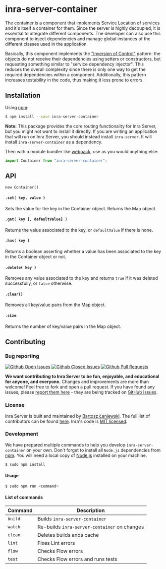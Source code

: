 # inra-server-container

The container is a component that implements Service Location of services and it's itself a container for them. Since the server is highly decoupled, it is essential to integrate different components. The developer can also use this component to inject dependencies and manage global instances of the different classes used in the application.

Basically, this component implements the ["Inversion of Control"](https://en.wikipedia.org/wiki/Inversion_of_control) pattern: the objects do not receive their dependencies using setters or constructors, but requesting something similar to "service dependency injector". This reduces the overall complexity since there is only one way to get the required dependencies within a component. Additionally, this pattern increases testability in the code, thus making it less prone to errors.

## Installation

Using [npm](https://www.npmjs.com/):

```bash
$ npm install --save inra-server-container
```

**Note:** This package provides the core routing functionality for Inra Server, but you might not want to install it directly. If you are writing an application that will run on Inra Server, you should instead install `inra-server`. It will install `inra-server-container` as a dependency.

Then with a module bundler like [webpack](https://webpack.github.io/), use as you would anything else:

```js
import Container from "inra-server-container";
```

## API

`new Container()`

#### `.set( key, value )`

Sets the value for the key in the Container object. Returns the Map object.

#### `.get( key [, defaultValue] )`

Returns the value associated to the key, or `defaultValue` if there is none.

#### `.has( key )`

Returns a boolean asserting whether a value has been associated to the key in the Container object or not.

#### `.delete( key )`

Removes any value associated to the key and returns `true` if it was deleted successfully, or `false` otherwise.

#### `.clear()`

Removes all key/value pairs from the Map object.

#### `.size`

Returns the number of key/value pairs in the Map object.

## Contributing

### Bug reporting

[![Github Open Issues](https://img.shields.io/github/issues-raw/ProjectInra/inra-server.svg)](https://github.com/ProjectInra/inra-server/issues)
[![Github Closed Issues](https://img.shields.io/github/issues-closed-raw/ProjectInra/inra-server.svg)](https://github.com/ProjectInra/inra-server/issues?q=is%3Aissue+is%3Aclosed)
[![Github Pull Requests](https://img.shields.io/github/issues-pr-raw/ProjectInra/inra-server.svg)](https://github.com/ProjectInra/inra-server/pulls)

**We want contributing to Inra Server to be fun, enjoyable, and educational for anyone, and everyone.** Changes and improvements are more than welcome! Feel free to fork and open a pull request. If you have found any issues, please [report them here](https://github.com/ProjectInra/inra-server/issues/new) - they are being tracked on [GitHub Issues](https://github.com/ProjectInra/inra-server/issues).

### License

Inra Server is built and maintained by [Bartosz Łaniewski](https://github.com/Bartozzz). The full list of contributors can be found [here](https://github.com/ProjectInra/inra-server/graphs/contributors). Inra's code is [MIT licensed](https://github.com/ProjectInra/inra-server/blob/master/LICENSE).

### Development

We have prepared multiple commands to help you develop `inra-server-container` on your own. Don't forget to install all `Node.js` dependencies from [npm](https://www.npmjs.com/). You will need a local copy of [Node.js](https://nodejs.org/en/) installed on your machine.

```bash
$ sudo npm install
```

#### Usage

```bash
$ sudo npm run <command>
```

#### List of commands

| Command       | Description                                       |
|---------------|---------------------------------------------------|
| `build`       | Builds `inra-server-container`                    |
| `watch`       | Re-builds `inra-server-container` on changes      |
| `clean`       | Deletes builds ands cache                         |
| `lint`        | Fixes Lint errors                                 |
| `flow`        | Checks Flow errors                                |
| `test`        | Checks Flow errors and runs tests                 |
